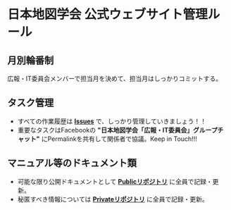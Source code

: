 # 日本地図学会 公式ウェブサイト管理ルール

## 月別輪番制
広報・IT委員会メンバーで担当月を決めて、担当月はしっかりコミットする。

## タスク管理
* すべての作業履歴は **[Issues](https://github.com/japancartographersassociation/www_develop/issues)** で、しっかり管理していきましょう！！
* 重要なタスクはFacebookの **"日本地図学会「広報・IT委員会」グループチャット"** にPermalinkを共有して関係者で協議。Keep in Touch!!!

## マニュアル等のドキュメント類
 * 可能な限り公開ドキュメントとして **[Publicリポジトリ](https://github.com/japancartographersassociation/README)** に全員で記録・更新。
 * 秘匿すべき情報については **[Privateリポジトリ](https://github.com/japancartographersassociation/readme4private)** に全員で記録・更新。

